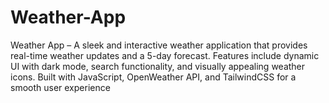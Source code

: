 # Weather-App
Weather App – A sleek and interactive weather application that provides real-time weather updates and a 5-day forecast. Features include dynamic UI with dark mode, search functionality, and visually appealing weather icons. Built with JavaScript, OpenWeather API, and TailwindCSS for a smooth user experience
